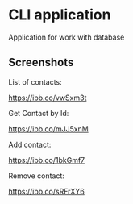 
# CLI application

Application for work with database


## Screenshots

List of contacts:

https://ibb.co/vwSxm3t

Get Contact by Id:

https://ibb.co/mJJ5xnM

Add contact:

https://ibb.co/1bkGmf7

Remove contact:


https://ibb.co/sRFrXY6